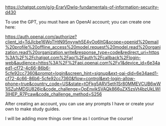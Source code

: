 https://chatgpt.com/g/g-ErarVDwlq-fundamentals-of-information-security-d430


To use the GPT, you must have an OpenAI account; you can create one here: 

https://auth.openai.com/authorize?client_id=TdJIcbe16WoTHtN95nyywh5E4yOo6ItG&scope=openid%20email%20profile%20offline_access%20model.request%20model.read%20organization.read%20organization.write&response_type=code&redirect_uri=https%3A%2F%2Fchatgpt.com%2Fapi%2Fauth%2Fcallback%2Flogin-web&audience=https%3A%2F%2Fapi.openai.com%2Fv1&device_id=6e34aed1-cf72-4c66-86b6-5cfe92cc7360&prompt=login&screen_hint=signup&ext-oai-did=6e34aed1-cf72-4c66-86b6-5cfe92cc7360&flow=control&ext-login-allow-phone=true&country_code=US&state=tOFkg5ARV5eth1Sr80MMEVCUB6wW1iSZuhMDSU826jc&code_challenge=OpEnvikSVAQk866uZX5zsVt4bzUkLWI3lHEP_R7Pcaw&code_challenge_method=S256

After creating an account, you can use any prompts I have or create your own to make study guides. 

I will be adding more things over time as I continue the course!

